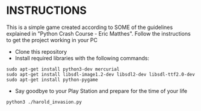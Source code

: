 # INSTRUCTIONS

This is a simple game created according to SOME of the  guidelines explained in "Python Crash Course - Eric Matthes". Follow the instructions to get the project working in your PC

- Clone this repository
- Install required libraries with the following commands: 
``` 
sudo apt-get install python3-dev mercurial
sudo apt-get install libsdl-image1.2-dev libsdl2-dev libsdl-ttf2.0-dev
sudo apt-get install python-pygame
``` 
- Say goodbye to your Play Station and prepare for the time of your life
``` 
python3 ./harold_invasion.py
``` 

